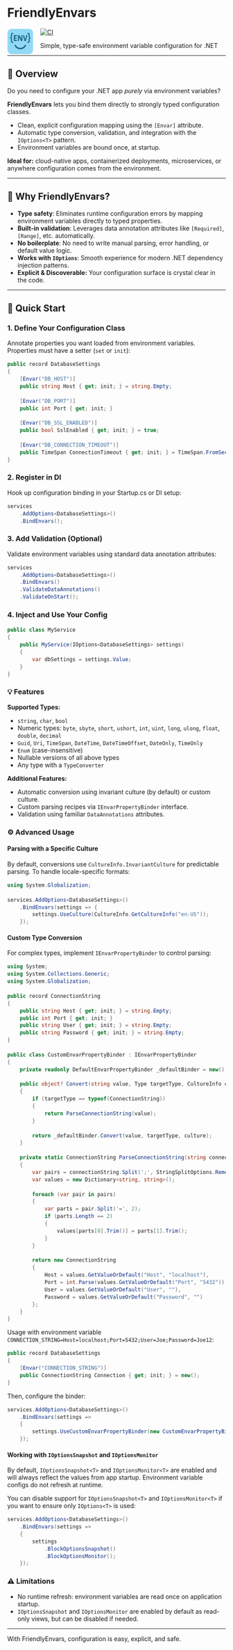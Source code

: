 # FriendlyEnvars

<img src="resources/icon-1.png" alt="" width="60" height="60" align="left" style="margin-right: 16px;" title="FriendlyEnvars Logo">

[![CI](https://github.com/llepecki/friendly-envars/actions/workflows/ci.yml/badge.svg)](https://github.com/llepecki/friendly-envars/actions/workflows/ci.yml)

Simple, type-safe environment variable configuration for .NET

---

## 👀 Overview

Do you need to configure your .NET app *purely* via environment variables?

**FriendlyEnvars** lets you bind them directly to strongly typed configuration classes.

- Clean, explicit configuration mapping using the `[Envar]` attribute.
- Automatic type conversion, validation, and integration with the `IOptions<T>` pattern.
- Environment variables are bound once, at startup.

**Ideal for:** cloud-native apps, containerized deployments, microservices, or anywhere configuration comes from the environment.

---

## 📝 Why FriendlyEnvars?

- **Type safety**: Eliminates runtime configuration errors by mapping environment variables directly to typed properties.
- **Built-in validation**: Leverages data annotation attributes like `[Required]`, `[Range]`, etc. automatically.
- **No boilerplate**: No need to write manual parsing, error handling, or default value logic.
- **Works with `IOptions`**: Smooth experience for modern .NET dependency injection patterns.
- **Explicit & Discoverable:** Your configuration surface is crystal clear in the code.

---

## 🚀 Quick Start

### 1. Define Your Configuration Class

Annotate properties you want loaded from environment variables. Properties must have a setter (`set` or `init`):

```csharp
public record DatabaseSettings
{
    [Envar("DB_HOST")]
    public string Host { get; init; } = string.Empty;

    [Envar("DB_PORT")]
    public int Port { get; init; }

    [Envar("DB_SSL_ENABLED")]
    public bool SslEnabled { get; init; } = true;

    [Envar("DB_CONNECTION_TIMEOUT")]
    public TimeSpan ConnectionTimeout { get; init; } = TimeSpan.FromSeconds(30);
}
```

### 2. Register in DI

Hook up configuration binding in your Startup.cs or DI setup:

```csharp
services
    .AddOptions<DatabaseSettings>()
    .BindEnvars();
```

### 3. Add Validation (Optional)

Validate environment variables using standard data annotation attributes:

```csharp
services
    .AddOptions<DatabaseSettings>()
    .BindEnvars()
    .ValidateDataAnnotations()
    .ValidateOnStart();
```

### 4. Inject and Use Your Config

```csharp
public class MyService
{
    public MyService(IOptions<DatabaseSettings> settings)
    {
        var dbSettings = settings.Value;
    }
}
```

### 💡 Features

**Supported Types:**

- `string`, `char`, `bool`
- Numeric types: `byte`, `sbyte`, `short`, `ushort`, `int`, `uint`, `long`, `ulong`, `float`, `double`, `decimal`
- `Guid`, `Uri`, `TimeSpan`, `DateTime`, `DateTimeOffset`, `DateOnly`, `TimeOnly`
- `Enum` (case-insensitive)
- Nullable versions of all above types
- Any type with a `TypeConverter`

**Additional Features:**

- Automatic conversion using invariant culture (by default) or custom culture.
- Custom parsing recipes via `IEnvarPropertyBinder` interface.
- Validation using familiar `DataAnnotations` attributes.

### ⚙️ Advanced Usage

#### Parsing with a Specific Culture

By default, conversions use `CultureInfo.InvariantCulture` for predictable parsing. To handle locale-specific formats:

```csharp
using System.Globalization;

services.AddOptions<DatabaseSettings>()
    .BindEnvars(settings => {
        settings.UseCulture(CultureInfo.GetCultureInfo("en-US"));
    });
```

#### Custom Type Conversion

For complex types, implement `IEnvarPropertyBinder` to control parsing:

```csharp
using System;
using System.Collections.Generic;
using System.Globalization;

public record ConnectionString
{
    public string Host { get; init; } = string.Empty;
    public int Port { get; init; }
    public string User { get; init; } = string.Empty;
    public string Password { get; init; } = string.Empty;
}

public class CustomEnvarPropertyBinder : IEnvarPropertyBinder
{
    private readonly DefaultEnvarPropertyBinder _defaultBinder = new();

    public object? Convert(string value, Type targetType, CultureInfo culture)
    {
        if (targetType == typeof(ConnectionString))
        {
            return ParseConnectionString(value);
        }

        return _defaultBinder.Convert(value, targetType, culture);
    }

    private static ConnectionString ParseConnectionString(string connectionString)
    {
        var pairs = connectionString.Split(';', StringSplitOptions.RemoveEmptyEntries);
        var values = new Dictionary<string, string>();

        foreach (var pair in pairs)
        {
            var parts = pair.Split('=', 2);
            if (parts.Length == 2)
            {
                values[parts[0].Trim()] = parts[1].Trim();
            }
        }

        return new ConnectionString
        {
            Host = values.GetValueOrDefault("Host", "localhost"),
            Port = int.Parse(values.GetValueOrDefault("Port", "5432")),
            User = values.GetValueOrDefault("User", ""),
            Password = values.GetValueOrDefault("Password", "")
        };
    }
}
```

Usage with environment variable `CONNECTION_STRING=Host=localhost;Port=5432;User=Joe;Password=Joe12`:

```csharp
public record DatabaseSettings
{
    [Envar("CONNECTION_STRING")]
    public ConnectionString Connection { get; init; } = new();
}
```

Then, configure the binder:

```csharp
services.AddOptions<DatabaseSettings>()
    .BindEnvars(settings =>
    {
        settings.UseCustomEnvarPropertyBinder(new CustomEnvarPropertyBinder());
    });
```

#### Working with `IOptionsSnapshot` and `IOptionsMonitor`

By default, `IOptionsSnapshot<T>` and `IOptionsMonitor<T>` are enabled and will always reflect the values from app startup.
Environment variable configs do not refresh at runtime.

You can disable support for `IOptionsSnapshot<T>` and `IOptionsMonitor<T>` if you want to ensure only `IOptions<T>` is used:

```csharp
services.AddOptions<DatabaseSettings>()
    .BindEnvars(settings =>
    {
        settings
            .BlockOptionsSnapshot()
            .BlockOptionsMonitor();
    });
```

### ⚠️ Limitations

- No runtime refresh: environment variables are read once on application startup.
- `IOptionsSnapshot` and `IOptionsMonitor` are enabled by default as read-only views, but can be disabled if needed.

---

With FriendlyEnvars, configuration is easy, explicit, and safe.
